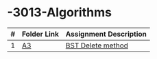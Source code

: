# -3013-Algorithms

|  #  | Folder Link                            | Assignment Description                               |
| :-: | -------------------------------------- | ---------------------------------------------------- |
|  1  | [A3](./Assignments/A03/README.md)      | [BST Delete method](./Assignments/A03/README.md)
